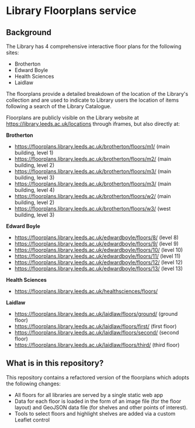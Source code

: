 Library Floorplans service
==========================

Background
----------

The Library has 4 comprehensive interactive floor plans for the following sites:

* Brotherton
* Edward Boyle
* Health Sciences
* Laidlaw

The floorplans provide a detailed breakdown of the location of the Library's collection and are used to indicate to Library users the location of items following a search of the Library Catalogue. 

Floorplans are publicly visible on the Library website at https://library.leeds.ac.uk/locations through iframes, but also directly at:

**Brotherton**

* https://floorplans.library.leeds.ac.uk/brotherton/floors/m1/ (main building, level 1)
* https://floorplans.library.leeds.ac.uk/brotherton/floors/m2/ (main building, level 2)
* https://floorplans.library.leeds.ac.uk/brotherton/floors/m3/ (main building, level 3)
* https://floorplans.library.leeds.ac.uk/brotherton/floors/m3/ (main building, level 4)
* https://floorplans.library.leeds.ac.uk/brotherton/floors/w2/ (main building, level 2)
* https://floorplans.library.leeds.ac.uk/brotherton/floors/w3/ (west building, level 3)

**Edward Boyle**

* https://floorplans.library.leeds.ac.uk/edwardboyle/floors/8/ (level 8)
* https://floorplans.library.leeds.ac.uk/edwardboyle/floors/9/ (level 9)
* https://floorplans.library.leeds.ac.uk/edwardboyle/floors/10/ (level 10)
* https://floorplans.library.leeds.ac.uk/edwardboyle/floors/11/ (level 11)
* https://floorplans.library.leeds.ac.uk/edwardboyle/floors/12/ (level 12)
* https://floorplans.library.leeds.ac.uk/edwardboyle/floors/13/ (level 13)

**Health Sciences**

* https://floorplans.library.leeds.ac.uk/healthsciences/floors/

**Laidlaw**

* https://floorplans.library.leeds.ac.uk/laidlaw/floors/ground/ (ground floor)
* https://floorplans.library.leeds.ac.uk/laidlaw/floors/first/ (first floor)
* https://floorplans.library.leeds.ac.uk/laidlaw/floors/second/ (second floor)
* https://floorplans.library.leeds.ac.uk/laidlaw/floors/third/ (third floor)

What is in this repository?
---------------------------

This repository contains a refactored version of the floorplans which adopts the following changes:

* All floors for all libraries are served by a single static web app
* Data for each floor is loaded in the form of an image file (for the floor layout) and GeoJSON data file (for shelves and other points of interest).
* Tools to select floors and highlight shelves are added via a custom Leaflet control